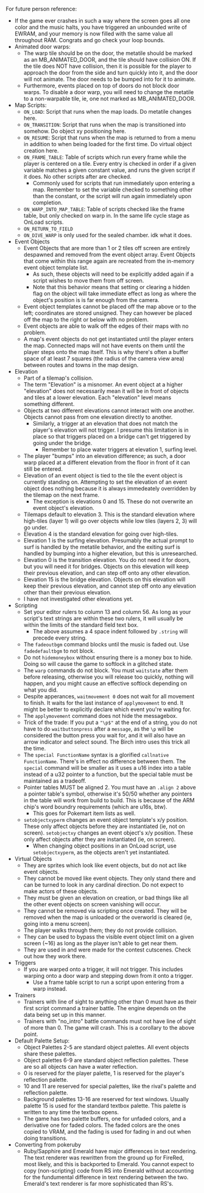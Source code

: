 For future person reference:
* If the game ever crashes in such a way where the screen goes all one color and the music halts, you have triggered an unbounded write of EWRAM, and your memory is now filled with the same value all throughout RAM. Congrats and go check your loop bounds.
* Animated door warps: 
	* The warp tile should be on the door, the metatile should be marked as an MB_ANIMATED_DOOR, and the tile should have collision ON. If the tile does NOT have collision, then it is possible for the player to approach the door from the side and turn quickly into it, and the door will not animate. The door needs to be bumped into for it to animate.
	* Furthermore, events placed on top of doors do not block door warps. To disable a door warp, you will need to change the metatile to a non-warpable tile, ie, one not marked as MB_ANIMATED_DOOR.
* Map Scripts:
	* `ON_LOAD`: Script that runs when the map loads. Do metatile changes here.
	* `ON_TRANSITION`: Script that runs when the map is transitioned into somehow. Do object xy positioning here.
	* `ON_RESUME`: Script that runs when the map is returned to from a menu in addition to when being loaded for the first time. Do virtual object creation here.
	* `ON_FRAME_TABLE`: Table of scripts which run every frame while the player is centered on a tile. Every entry is checked in order if a given variable matches a given constant value, and runs the given script if it does. No other scripts after are checked.
		* Commonly used for scripts that run immediately upon entering a map. Remember to set the variable checked to something other than the constant, or the script will run again immediately upon completion.
	* `ON_WARP_INTO_MAP_TABLE`: Table of scripts checked like the frame table, but only checked on warp in. In the same life cycle stage as OnLoad scripts.
	* `ON_RETURN_TO_FIELD`
	* `ON_DIVE_WARP` is only used for the sealed chamber. idk what it does.
* Event Objects
	* Event Objects that are more than 1 or 2 tiles off screen are entirely despawned and removed from the event object array. Event Objects that come within this range again are recreated from the in-memory event object template list.
		* As such, these objects will need to be explicitly added again if a script wishes to move them from off screen.
		* Note that this behavior means that setting or clearing a hidden flag on the object will take immediate effect as long as where the object's position is is far enough from the camera.
	* Event object templates cannot be placed off the map above or to the left; coordinates are stored unsigned. They can however be placed off the map to the right or below with no problem.
	* Event objects are able to walk off the edges of their maps with no problem.
	* A map's event objects do not get instantiated until the player enters the map. Connected maps will not have events on them until the player steps onto the map itself. This is why there's often a buffer space of at least 7 squares (the radius of the camera view area) between routes and towns in the map design.
* Elevation
	* Part of a tilemap's collision.
	* The term "Elevation" is a misnomer. An event object at a higher "elevation" does not necessarily mean it will be in front of objects and tiles at a lower elevation. Each "elevation" level means something different.
	* Objects at two different elevations cannot interact with one another. Objects cannot pass from one elevation directly to another.
		* Similarly, a trigger at an elevation that does not match the player's elevation will not trigger. I presume this limitation is in place so that triggers placed on a bridge can't get triggered by going under the bridge.
			* Remember to place water triggers at elevation 1, surfing level.
	* The player "bumps" into an elevation difference; as such, a door warp placed at a different elevation from the floor in front of it can still be entered.
	* Elevation of an event object is tied to the tile the event object is currently standing on. Attempting to set the elevation of an event object does nothing because it is always immedeately overridden by the tilemap on the next frame.
		* The exception is elevations 0 and 15. These do not overwrite an event object's elevation.
	* Tilemaps default to elevation 3. This is the standard elevation where high-tiles (layer 1) will go over objects while low tiles (layers 2, 3) will go under.
	* Elevation 4 is the standard elevation for going over high-tiles.
	* Elevation 1 is the surfing elevation. Presumably the actual prompt to surf is handled by the metatile behavior, and the exiting surf is handled by bumping into a higher elevation, but this is unresearched.
	* Elevation 0 is the transition elevation. You do not need it for doors, but you will need it for bridges. Objects on this elevation will keep their previous elevation, and can step off onto any other elevation. 
	* Elevation 15 is the bridge elevation. Objects on this elevation will keep their previous elevation, and cannot step off onto any elevation other than their previous elevation.
	* I have not investigated other elevations yet.
* Scripting
	* Set your editor rulers to column 13 and column 56. As long as your script's text strings are within these two rulers, it will usually be within the limits of the standard field text box.
		* The above assumes a 4 space indent followed by `.string` will precede every string.
	* The `fadeoutbgm` command blocks until the music is faded out. Use `fadedefaultbgm` to not block.
	* Do not `hidemoneybox` without ensuring there is a money box to hide. Doing so will cause the game to softlock in a glitched state.
	* The `warp` commands do not block. You must `waitstate` after them before releasing, otherwise you will release too quickly, nothing will happen, and you might cause an effective softlock depending on what you did.
	* Despite apperances, `waitmovement 0` does not wait for all movement to finish. It waits for the last instance of `applymovement` to end. It might be better to explicitly declare which event you're waiting for.
	* The `applymovement` command does not hide the messagebox.
	* Trick of the trade: If you put a `"\p$"` at the end of a string, you do not have to do `waitbuttonpress` after a `message`, as the `\p` will be considered the button press you wait for, and it will also have an arrow indicator and select sound. The Birch intro uses this trick all the time.
	* The `special FunctionName` syntax is a glorified `callnative FunctionName`. There's in effect no difference between them. The `special` command will be smaller as it uses a u16 index into a table instead of a u32 pointer to a function, but the special table must be maintained as a tradeoff.
	* Pointer tables MUST be aligned 2. You must have an `.align 2` above a pointer table's symbol, otherwise it's 50/50 whether any pointers in the table will work from build to build. This is because of the ARM chip's word boundry requirements (which are u16s, btw).
		* This goes for Pokemart item lists as well.
	* `setobjectxyperm` changes an event object template's x/y position. These only affect objects before they are instantiated (ie, not on screen). `setobjectxy` changes an event object's x/y position. These only affect objects after they are instantiated (ie, on screen).
		* When changing object positions in an OnLoad script, use `setobjectxyperm`, as the objects aren't yet instantiated.
* Virtual Objects
	* They are sprites which look like event objects, but do not act like event objects.
	* They cannot be moved like event objects. They only stand there and can be turned to look in any cardinal direction. Do not expect to make actors of these objects.
	* They must be given an elevation on creation, or bad things like all the other event objects on screen vanishing will occur.
	* They cannot be removed via scripting once created. They will be removed when the map is unloaded or the overworld is cleared (ie, going into a menu screen).
	* The player walks through them; they do not provide collision.
	* They can be used to bypass the visible event object limit on a given screen (~16) as long as the player isn't able to get near them.
	* They are used in and were made for the contest cutscenes. Check out how they work there.
* Triggers
	* If you are warped onto a trigger, it will not trigger. This includes warping onto a door warp and stepping down from it onto a trigger.
		* Use a frame table script to run a script upon entering from a warp instead.
* Trainers
	* Trainers with line of sight to anything other than 0 must have as their first script command a trainer battle. The engine depends on the data being set up in this manner.
	* Trainers with "no_intro" battle commands must not have line of sight of more than 0. The game will crash. This is a corollary to the above point.
* Default Palette Setup:
	* Object Palettes 2-5 are standard object palettes. All event objects share these palettes.
	* Object palettes 6-9 are standard object reflection palettes. These are so all objects can have a water reflection.
	* 0 is reserved for the player palette, 1 is reserved for the player's reflection palette.
	* 10 and 11 are reserved for special palettes, like the rival's palette and reflection palette.
	* Background palettes 13-16 are reserved for text windows. Usually palette 15 is used for the standard textbox palette. This palette is written to any time the textbox opens.
	* The game has two palette buffers, one for unfaded colors, and a derivative one for faded colors. The faded colors are the ones copied to VRAM, and the fading is used for fading in and out when doing transitions.
* Converting from pokeruby
	* Ruby/Sapphire and Emerald have major differences in text rendering. The text renderer was rewritten from the ground up for FireRed, most likely, and this is backported to Emerald. You cannot expect to copy (non-scripting) code from RS into Emerald without accounting for the fundumental difference in text rendering between the two. Emerald's text renderer is far more sophisticated than RS's.

